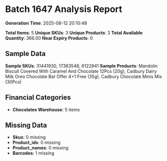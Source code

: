 # Batch 1647 Analysis Report

**Generation Time**: 2025-08-12 20:10:48

**Total Items**: 5
**Unique SKUs**: 3
**Unique Products**: 3
**Total Available Quantity**: 366.00
**Near Expiry Products**: 0

## Sample Data
**Sample SKUs**: 31441930, 17383548, 6122841
**Sample Products**: Mandolin Biscuit Covered With Caramel And Chocolate 12Pcs (20g), Cadbury Dairy Milk Oreo Chocolate Bar Offer 4+1 Free (35g), Cadbury Chocolate Minis Mix (30Pcs)

## Financial Categories
- **Chocolates Warehouse**: 5 items

## Missing Data
- **Skus**: 0 missing
- **Product_ids**: 0 missing
- **Product_names**: 0 missing
- **Barcodes**: 1 missing
